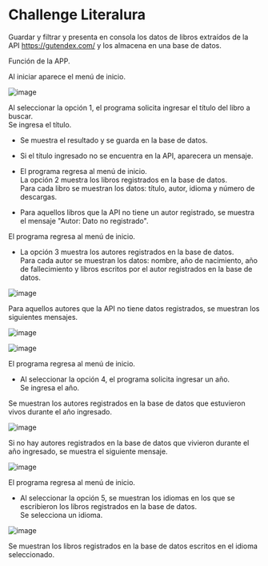 # Challenge Literalura <br/>
Guardar y filtrar  y presenta en consola los datos de libros extraídos de la API https://gutendex.com/  y los almacena en una base de datos.

 Función de la APP.

Al iniciar aparece el menú de inicio.

![image](https://github.com/raul-hdz-garcia/challenge-gutendex-menu/assets/157054531/326e2dc5-1add-4bbd-b5bb-a8fa425d767c)

Al seleccionar la opción 1, el programa solicita ingresar el título del libro a buscar.<br/>
Se ingresa el título. 



- Se muestra el resultado y se guarda en la base de datos. 

- Si el título ingresado no se encuentra en la API, aparecera un mensaje. 



- El programa regresa al menú de inicio.<br/>
La opción 2 muestra los libros registrados en la base de datos.<br/>
Para cada libro se muestran los datos: título, autor, idioma y número de descargas.


- Para aquellos libros que la API no tiene un autor registrado, se muestra el mensaje "Autor: Dato no registrado".



El programa regresa al menú de inicio.<br/>
- La opción 3 muestra los autores registrados en la base de datos.<br/>
Para cada autor se muestran los datos: nombre, año de nacimiento, año de fallecimiento y libros escritos por el autor registrados en la base de datos.

![image](https://github.com/raul-hdz-garcia/challenge-gutendex-menu/assets/157054531/a1cf37b5-2486-451e-80a1-adf821c6ec7f)

Para aquellos autores que la API no tiene datos registrados, se muestran los siguientes mensajes.

![image](https://github.com/raul-hdz-garcia/challenge-gutendex-menu/assets/157054531/9d22a240-0eb3-470c-84a8-8275f307f804)

![image](https://github.com/raul-hdz-garcia/challenge-gutendex-menu/assets/157054531/56dc3cfb-5165-455b-9077-7e81b23d6c52)

El programa regresa al menú de inicio.<br/>
- Al seleccionar la opción 4, el programa solicita ingresar un año.<br/>
Se ingresa el año.



Se muestran los autores registrados en la base de datos que estuvieron vivos durante el año ingresado.

![image](https://github.com/raul-hdz-garcia/challenge-gutendex-menu/assets/157054531/67f11651-220d-459b-8431-b53c77adae96)

Si no hay autores registrados en la base de datos que vivieron durante el año ingresado, se muestra el siguiente mensaje. 

![image](https://github.com/raul-hdz-garcia/challenge-gutendex-menu/assets/157054531/1be38951-63ea-4dbd-8028-a7b72a2a15b6)

El programa regresa al menú de inicio.<br/>
- Al seleccionar la opción 5, se muestran los idiomas en los que se escribieron los libros registrados en la base de datos.<br/>
Se selecciona un idioma.

![image](https://github.com/raul-hdz-garcia/challenge-gutendex-menu/assets/157054531/8247fbd2-a175-4a66-8299-1bb901fe5509)

Se muestran los libros registrados en la base de datos escritos en el idioma seleccionado.


